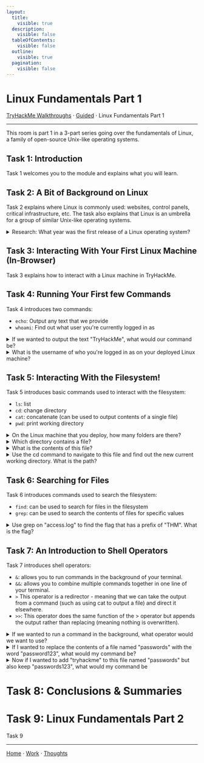 ```yaml
---
layout:
  title:
    visible: true
  description:
    visible: false
  tableOfContents:
    visible: false
  outline:
    visible: true
  pagination:
    visible: false
---
```


# Linux Fundamentals Part 1

[TryHackMe Walkthroughs](./) ⋅ [Guided](../) ⋅ Linux Fundamentals Part 1

***

This room is part 1 in a 3-part series going over the fundamentals of Linux, a family of open-source Unix-like operating systems.

## Task 1: Introduction

Task 1 welcomes you to the module and explains what you will learn.


## Task 2: A Bit of Background on Linux

Task 2 explains where Linux is commonly used: websites, control panels, critical infrastructure, etc. The task also explains that Linux is an umbrella for a group of similar Unix-like operating systems.

<details>
  <summary>Research: What year was the first release of a Linux operating system?</summary>
  1991
  This information can be found with a quick Google search. The original Linux kernel was released on September 17, 1991.
</details>

## Task 3: Interacting With Your First Linux Machine (In-Browser)

Task 3 explains how to interact with a Linux machine in TryHackMe.

## Task 4: Running Your First few Commands

Task 4 introduces two commands:
- `echo`:	Output any text that we provide
- `whoami`:	Find out what user you're currently logged in as

<details>
<summary>If we wanted to output the text "TryHackMe", what would our command be?</summary>

echo TryHackMe

The `echo` command outputs text. No quotation marks are needed.

</details>

<details>
<summary>What is the username of who you're logged in as on your deployed Linux machine?</summary>

tryhackme

Use the command `whoami` to see your username.

</details>

## Task 5: Interacting With the Filesystem!

Task 5 introduces basic commands used to interact with the filesystem:
- `ls`: list
- `cd`: change directory
- `cat`: concatenate (can be used to output contents of a single file)
- `pwd`: print working directory

<details>

<summary>On the Linux machine that you deploy, how many folders are there?</summary>

4

Use the `ls` command to list files and folders.

</details>

<details>

<summary>Which directory contains a file?</summary>

folder4

Use the `cd <folder_name>` to enter each folder. Use `cd ../` to go "back" one folder.

</details>

<details>

<summary>What is the contents of this file?</summary>

Hello World

Use `cat <file_name>` to view file contents.

</details>

<details>

<summary>Use the cd command to navigate to this file and find out the new current working directory. What is the path?</summary>

/home/tryhackme/folder4

</details>

## Task 6: Searching for Files

Task 6 introduces commands used to search the filesystem:
- `find`: can be used to search for files in the filesystem
- `grep`: can be used to search the contents of files for specific values 

<details>

<summary>Use grep on "access.log" to find the flag that has a prefix of "THM". What is the flag?</summary>

THM{ACCESS}

Use `grep THM* access.log` to search for prefixes of "THM".

</details>

## Task 7: An Introduction to Shell Operators

Task 7 introduces shell operators:
- `&`: allows you to run commands in the background of your terminal.
- `&&`: allows you to combine multiple commands together in one line of your terminal.
- `>`	This operator is a redirector - meaning that we can take the output from a command (such as using cat to output a file) and direct it elsewhere.
- `>>`: This operator does the same function of the > operator but appends the output rather than replacing (meaning nothing is overwritten).

<details>

<summary>If we wanted to run a command in the background, what operator would we want to use?</summary>

&

</details>

<details>

<summary>If I wanted to replace the contents of a file named "passwords" with the word "password123", what would my command be?</summary>

echo password123 > passwords

`>` is used to write a command's output to a file.

</details>

<details>

<summary>Now if I wanted to add "tryhackme" to this file named "passwords" but also keep "passwords123", what would my command be</summary>

echo tryhackme >> passwords

`>>` is used to append a command's output to a file.

</details>

# Task 8: Conclusions & Summaries

# Task 9: Linux Fundamentals Part 2

Task 9 

***

[Home](https://app.gitbook.com/o/0kO27okC5uVB9ALX3rho/s/036xtfEIzcEdGegONXWM/) ⋅ [Work](https://app.gitbook.com/o/0kO27okC5uVB9ALX3rho/s/WaFS755Q4sf02CxLcghQ/) ⋅ [Thoughts](https://app.gitbook.com/o/0kO27okC5uVB9ALX3rho/s/s4QQPMntQ25hmJToKSOu/)
